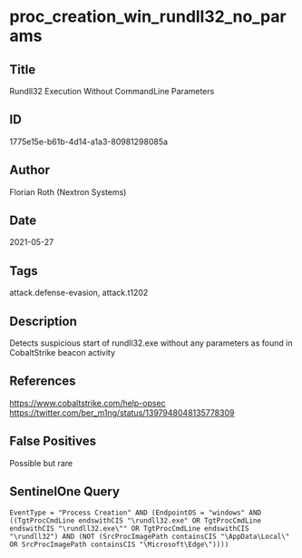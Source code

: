 # proc_creation_win_rundll32_no_params

## Title
Rundll32 Execution Without CommandLine Parameters

## ID
1775e15e-b61b-4d14-a1a3-80981298085a

## Author
Florian Roth (Nextron Systems)

## Date
2021-05-27

## Tags
attack.defense-evasion, attack.t1202

## Description
Detects suspicious start of rundll32.exe without any parameters as found in CobaltStrike beacon activity

## References
https://www.cobaltstrike.com/help-opsec
https://twitter.com/ber_m1ng/status/1397948048135778309

## False Positives
Possible but rare

## SentinelOne Query
```
EventType = "Process Creation" AND (EndpointOS = "windows" AND ((TgtProcCmdLine endswithCIS "\rundll32.exe" OR TgtProcCmdLine endswithCIS "\rundll32.exe\"" OR TgtProcCmdLine endswithCIS "\rundll32") AND (NOT (SrcProcImagePath containsCIS "\AppData\Local\" OR SrcProcImagePath containsCIS "\Microsoft\Edge\"))))

```